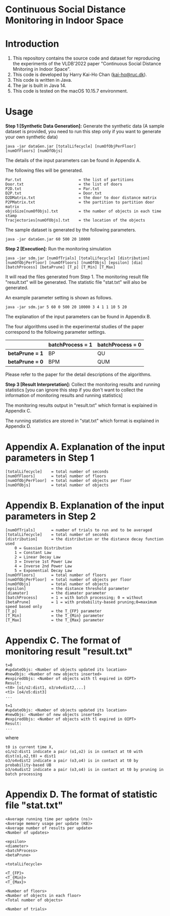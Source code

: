 # Continuous Social Distance Monitoring in Indoor Space

Introduction
=======================
1. This repository contains the source code and dataset for reproducing the experiments of the VLDB'2022 paper "Continuous Social Distance Mnitoring in Indoor Space".
2. This code is developed by Harry Kai-Ho Chan (kai-ho@ruc.dk).
2. This code is written in Java.
3. The jar is built in Java 14.
4. This code is tested on the macOS 10.15.7 environment.

Usage
=======================

**Step 1 [Synthetic Data Generation]:** Generate the synthetic data (A sample dataset is provided, you need to run this step only if you want to generate your own synthetic data)

    java -jar dataGen.jar [totalLifecycle] [numOfObjPerFloor] [numOfFloors] [numOfObjs]

The details of the input parameters can be found in Appendix A.

The following files will be generated.

    Par.txt       					= the list of partitions
    Door.txt      					= the list of doors
    P2D.txt       					= Par.txt
    D2P.txt       					= Door.txt
    D2DMatrix.txt 					= the door to door distance matrix
    P2PMatrix.txt 					= the partition to partition door matrix
    objsSize[numOfObjs].txt 		= the number of objects in each time stamp
    Tracjectories[numOfObjs].txt 	= the location of the objects 

The sample dataset is generated by the following parameters.

    java -jar dataGen.jar 60 500 20 10000


**Step 2 [Execution]:** Run the monitoring simulation

    java -jar sdm.jar [numOfTrials] [totalLifecycle] [distribution] [numOfObjPerFloor] [numOfFloors] [numOfObjs] [epsilon] [dia] [batchProcess] [betaPrune] [T_p] [T_Min] [T_Max]


It will read the files generated from Step 1.
The monitoring result file "result.txt" will be generated.
The statistic file "stat.txt" will also be generated.

An example parameter setting is shown as follows.

    java -jar sdm.jar 5 60 0 500 20 10000 3 4 1 1 10 5 20


The explanation of the input parameters can be found in Appendix B.

The four algorithms used in the experimental studies of the paper correspond to the following parameter settings.

|                   | batchProcess = 1 | batchProcess = 0 |
|-------------------|------------------|------------------|
| **betaPrune = 1** |        BP        |        QU        |
| **betaPrune = 0** |        BPM       |        QUM       |

Please refer to the paper for the detail descriptions of the algorithms.

**Step 3 [Result Interpretation]:** Collect the monitoring results and running statistics 
[you can ignore this step if you don't want to collect the information of
monitoring results and running statistics]

The monitoring results output in "result.txt"
which format is explained in Appendix C.

The running statistics are stored in "stat.txt"
which format is explained in Appendix D.


Appendix A. Explanation of the input parameters in Step 1
============================
	[totalLifecycle]	= total number of seconds 
	[numOfFloors] 		= total number of floors
	[numOfObjPerFloor]	= total number of objects per floor
	[numOfObjs] 		= total number of objects 


Appendix B. Explanation of the input parameters in Step 2
============================

    [numOfTrials] 		= number of trials to run and to be averaged
    [totalLifecycle] 	= total number of seconds 
    [distribution] 		= the distribution or the distance decay function used
        0 = Guassian Distribution
        1 = Constant Law
        2 = Linear Decay Law
        3 = Inverse 1st Power Law
        4 = Inverse 2nd Power Law
        5 = Exponential Decay Law
    [numOfFloors] 		= total number of floors
    [numOfObjPerFloor] 	= total number of objects per floor
    [numOfObjs] 		= total number of objects 
    [epsilon] 			= the distance threshold parameter
    [diamater] 			= the diamater parameter
    [batchProcess] 		= 1 = with batch processing; 0 = without
    [betaPrune] 		= 1 = with probability-based pruning;0=maximum speed based only
    [T_p] 				= the T_{FP} parameter
    [T_Min] 			= the T_{Min} parameter
    [T_Max] 			= the T_{Max} parameter


Appendix C. The format of monitoring result "result.txt"
=============================
 
    t=0  
    #updateObjs: <Number of objects updated its location>
    #newObjs: <Number of new objects inserted>
    #expiredObjs: <Number of objects with tl expired in OIPT>
    Result:
    <t0> [o1/o2:dist1, o3/o4vdist2,...]
    <t1> [o4/o5:dist3]
    ...

    t=1
    #updateObjs: <Number of objects updated its location>
    #newObjs: <Number of new objects inserted>
    #expiredObjs: <Number of objects with tl expired in OIPT>
    Result:
    ...


where

    t0 is current time X,
    o1/o2:dist1 indicate a pair (o1,o2) is in contact at t0 with dist(o1,o2,t0) = dist1
    o3/o4vdist2 indicate a pair (o3,o4) is in contact at t0 by probability-based UB
    o3/o4udist2 indicate a pair (o3,o4) is in contact at t0 by pruning in batch processing

Appendix D. The format of statistic file "stat.txt"
=============================
    <Average running time per update (ns)>
    <Average memory usage per update (KB)>
    <Average number of results per update>
    <Number of updates>

    <epsilon>
    <diameter>
    <batchProcess>
    <betaPrune>

    <totalLifecycle>

    <T_{FP}>
    <T_{Min}>
    <T_{Max}>
   
    <Number of floors>
    <Number of objects in each floor>
    <Total number of objects>

    <Number of trials>










